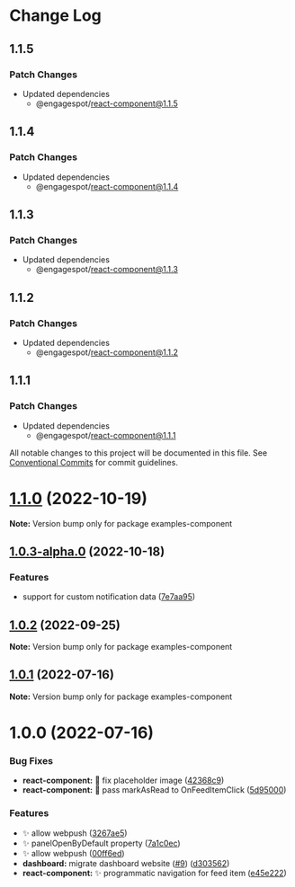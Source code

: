 # Change Log

## 1.1.5

### Patch Changes

- Updated dependencies
  - @engagespot/react-component@1.1.5

## 1.1.4

### Patch Changes

- Updated dependencies
  - @engagespot/react-component@1.1.4

## 1.1.3

### Patch Changes

- Updated dependencies
  - @engagespot/react-component@1.1.3

## 1.1.2

### Patch Changes

- Updated dependencies
  - @engagespot/react-component@1.1.2

## 1.1.1

### Patch Changes

- Updated dependencies
  - @engagespot/react-component@1.1.1

All notable changes to this project will be documented in this file.
See [Conventional Commits](https://conventionalcommits.org) for commit guidelines.

# [1.1.0](https://github.com/Engagespot/engagespot/compare/v1.0.3-alpha.0...v1.1.0) (2022-10-19)

**Note:** Version bump only for package examples-component

## [1.0.3-alpha.0](https://github.com/Engagespot/engagespot/compare/v1.0.2...v1.0.3-alpha.0) (2022-10-18)

### Features

- support for custom notification data ([7e7aa95](https://github.com/Engagespot/engagespot/commit/7e7aa951c7aa2eade222b8d958c2147a9cc2dfd0))

## [1.0.2](https://github.com/Engagespot/engagespot/compare/v1.0.1...v1.0.2) (2022-09-25)

**Note:** Version bump only for package examples-component

## [1.0.1](https://github.com/Engagespot/engagespot/compare/v1.0.0...v1.0.1) (2022-07-16)

**Note:** Version bump only for package examples-component

# 1.0.0 (2022-07-16)

### Bug Fixes

- **react-component:** :bug: fix placeholder image ([42368c9](https://github.com/Engagespot/engagespot/commit/42368c9dc6da5d341458c96f9cd44f868602aed3))
- **react-component:** :bug: pass markAsRead to OnFeedItemClick ([5d95000](https://github.com/Engagespot/engagespot/commit/5d950003a82b27a5d6266ff505eb8e02086861e5))

### Features

- :sparkles: allow webpush ([3267ae5](https://github.com/Engagespot/engagespot/commit/3267ae547dcc55e8e83b7a67dedad0dc3a219879))
- :sparkles: panelOpenByDefault property ([7a1c0ec](https://github.com/Engagespot/engagespot/commit/7a1c0ec563a9797493c0c00e0acad0d875d4f0c8))
- ✨ allow webpush ([00ff6ed](https://github.com/Engagespot/engagespot/commit/00ff6ed47d96e53e4f04c92d568ab9ab882d46e7))
- **dashboard:** migrate dashboard website ([#9](https://github.com/Engagespot/engagespot/issues/9)) ([d303562](https://github.com/Engagespot/engagespot/commit/d303562233ab520fd4ba272338b929681b364494))
- **react-component:** :sparkles: programmatic navigation for feed item ([e45e222](https://github.com/Engagespot/engagespot/commit/e45e222d51294433cbcdfd26f1c6501e3c1532bf))
